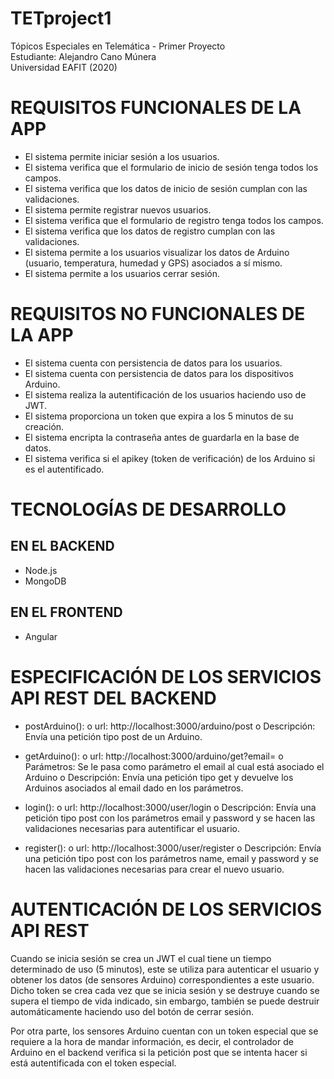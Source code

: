 # TETproject1
Tópicos Especiales en Telemática - Primer Proyecto <br />
Estudiante: Alejandro Cano Múnera <br />
Universidad EAFIT (2020) <br />
# REQUISITOS FUNCIONALES DE LA APP
- El sistema permite iniciar sesión a los usuarios.
- El sistema verifica que el formulario de inicio de sesión tenga todos los campos.
- El sistema verifica que los datos de inicio de sesión cumplan con las validaciones.
- El sistema permite registrar nuevos usuarios.
- El sistema verifica que el formulario de registro tenga todos los campos.
- El sistema verifica que los datos de registro cumplan con las validaciones.
- El sistema permite a los usuarios visualizar los datos de Arduino (usuario, temperatura, humedad y GPS) asociados a sí mismo.
- El sistema permite a los usuarios cerrar sesión.

# REQUISITOS NO FUNCIONALES DE LA APP
- El sistema cuenta con persistencia de datos para los usuarios.
- El sistema cuenta con persistencia de datos para los dispositivos Arduino.
- El sistema realiza la autentificación de los usuarios haciendo uso de JWT.
- El sistema proporciona un token que expira a los 5 minutos de su creación.
- El sistema encripta la contraseña antes de guardarla en la base de datos.
- El sistema verifica si el apikey (token de verificación) de los Arduino si es el autentificado.

# TECNOLOGÍAS DE DESARROLLO

## EN EL BACKEND
- Node.js  
- MongoDB

## EN EL FRONTEND
- Angular

# ESPECIFICACIÓN DE LOS SERVICIOS API REST DEL BACKEND
- postArduino():
o   url: http://localhost:3000/arduino/post
o   Descripción: Envía una petición tipo post de un Arduino.

- getArduino():
o   url: http://localhost:3000/arduino/get?email=
o   Parámetros: Se le pasa como parámetro el email al cual está asociado el Arduino
o   Descripción: Envía una petición tipo get y devuelve los Arduinos asociados al email dado en los parámetros.

- login():
o   url:  http://localhost:3000/user/login
o   Descripción: Envía una petición tipo post con los parámetros email y password y se hacen las validaciones necesarias para autentificar el usuario.

- register():
o   url: http://localhost:3000/user/register
o   Descripción: Envía una petición tipo post con los parámetros name, email y password y se hacen las validaciones necesarias para crear el nuevo usuario.

# AUTENTICACIÓN DE LOS SERVICIOS API REST

Cuando se inicia sesión se crea un JWT el cual tiene un tiempo determinado de uso (5 minutos), este se utiliza para autenticar el usuario y obtener los datos (de sensores Arduino) correspondientes a este usuario. Dicho token se crea cada vez que se inicia sesión y se destruye cuando se supera el tiempo de vida indicado, sin embargo, también se puede destruir automáticamente haciendo uso del botón de cerrar sesión.

Por otra parte, los sensores Arduino cuentan con un token especial que se requiere a la hora de mandar información, es decir, el controlador de Arduino en el backend verifica si la petición post que se intenta hacer si está autentificada con el token especial.
